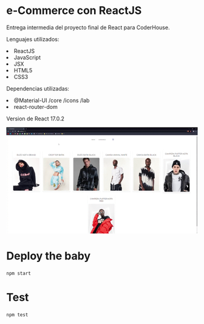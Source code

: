 # e-Commerce con ReactJS

Entrega intermedia del proyecto final de React para CoderHouse. 

Lenguajes utilizados:

<li>ReactJS</li>
<li>JavaScript</li>
<li>JSX</li>
<li>HTML5</li>
<li>CSS3</li>

Dependencias utilizadas:

<li>@Material-UI /core /icons /lab</li>
<li>react-router-dom</li>

Version de React 17.0.2

<img src='./src/img/gif_eCommerce.gif'/>

# Deploy the baby

<code>npm start</code>

# Test
<code>npm test</code>
